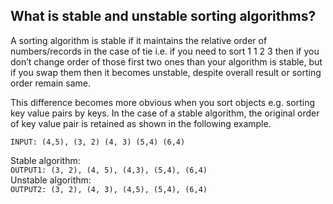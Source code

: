 ## What is stable and unstable sorting algorithms?
A sorting algorithm is stable if it maintains the relative order of numbers/records in the case of tie i.e. if you need to sort 1 1 2 3 then if you don’t change order of those first two ones than your algorithm is stable, but if you swap them then it becomes unstable, despite overall result or sorting order remain same.

This difference becomes more obvious when you sort objects e.g. sorting key value pairs by keys. In the case of a stable algorithm, the original order of key value pair is retained as shown in the following example.

`INPUT: (4,5), (3, 2) (4, 3) (5,4) (6,4)`

Stable algorithm:  
`OUTPUT1: (3, 2), (4, 5), (4,3), (5,4), (6,4)`  
Unstable algorithm:  
`OUTPUT2: (3, 2), (4, 3), (4,5), (5,4), (6,4)`

